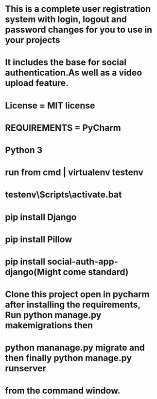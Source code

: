 # This is a complete user registration system with login, logout and password changes for you to use in your projects
# It includes the base for social authentication.As well as a video upload feature.
# License = MIT license
# REQUIREMENTS = PyCharm
#                Python 3
# run from cmd | virtualenv testenv
#                testenv\Scripts\activate.bat
#                pip install Django
#                pip install Pillow
#                pip install social-auth-app-django(Might come standard)


# Clone this project open in pycharm after installing the requirements, Run python manage.py makemigrations then 
# python mananage.py migrate and then finally python manage.py runserver
# from the command window.